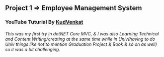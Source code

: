 
## Project 1 => Employee Management System

### YouTube Tuturial By [KudVenkat](https://www.youtube.com/playlist?list=PL6n9fhu94yhVkdrusLaQsfERmL_Jh4XmU)

###### This was my first try in dotNET Core MVC, & I was also Learning Technical and Content Writing/creating at the same time while in Univ(having to do Univ things like not to mention Graduation Project & Book & so on as well) so it was a bit challenging. 
